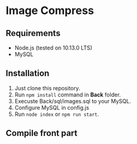 # Image Compress
## Requirements
* Node.js (tested on 10.13.0 LTS)
* MySQL

## Installation
1. Just clone this repository.
2. Run `npm install` command in **Back** folder.
3. Execuste Back/sql/images.sql to your MySQL.
4. Configure MySQL in config.js
6. Run `node index` or `npm run start`.

## Compile front part